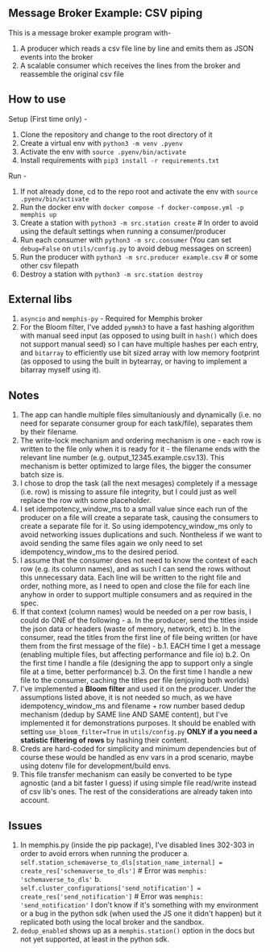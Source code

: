 ## Message Broker Example: CSV piping

This is a message broker example program with-

1. A producer which reads a csv file line by line and emits them as JSON events into the broker
2. A scalable consumer which receives the lines from the broker and reassemble the original csv file

## How to use

Setup (First time only) -

1. Clone the repository and change to the root directory of it
2. Create a virtual env with `python3 -m venv .pyenv`
3. Activate the env with `source .pyenv/bin/activate`
4. Install requirements with `pip3 install -r requirements.txt`

Run -

1. If not already done, cd to the repo root and activate the env with `source .pyenv/bin/activate`
2. Run the docker env with `docker compose -f docker-compose.yml -p memphis up`
3. Create a station with `python3 -m src.station create` # In order to avoid using the default settings when running a consumer/producer
4. Run each consumer with `python3 -m src.consumer`
   (You can set `debug=False` on `utils/config.py` to avoid debug messages on screen)
5. Run the producer with `python3 -m src.producer example.csv` # or some other csv filepath
6. Destroy a station with `python3 -m src.station destroy`

## External libs

1. `asyncio` and `memphis-py` - Required for Memphis broker
2. For the Bloom filter, I've added `pymmh3` to have a fast hashing algorithm with manual seed input (as opposed to using built in `hash()` which does not support manual seed) so I can have multiple hashes per each entry, and `bitarray` to efficiently use bit sized array with low memory footprint (as opposed to using the built in bytearray, or having to implement a bitarray myself using it).

## Notes

1. The app can handle multiple files simultaniously and dynamically (i.e. no need for separate consumer group for each task/file), separates them by their filename.
2. The write-lock mechanism and ordering mechanism is one - each row is written to the file only when it is ready for it - the filename ends with the relevant line number (e.g. output_12345.example.csv.13). This mechanism is better optimized to large files, the bigger the consumer batch size is.
3. I chose to drop the task (all the next mesages) completely if a message (i.e. row) is missing to assure file integrity, but I could just as well replace the row with some placeholder.
4. I set idempotency_window_ms to a small value since each run of the producer on a file will create a separate task, causing the consumers to create a separate file for it. So using idempotency_window_ms only to avoid networking issues duplications and such. Nontheless if we want to avoid sending the same files again we only need to set idempotency_window_ms to the desired period.
5. I assume that the consumer does not need to know the context of each row (e.g. its column names), and as such I can send the rows without this unnecessary data. Each line will be written to the right file and order, nothing more, as I need to open and close the file for each line anyhow in order to support multiple consumers and as required in the spec.
6. If that context (column names) would be needed on a per row basis, I could do ONE of the following -
   a. In the producer, send the titles inside the json data or headers (waste of memory, network, etc)
   b. In the consumer, read the titles from the first line of file being written (or have them from the first message of the file) -
   b.1. EACH time I get a message (enabling multiple files, but affecting performance and file io)
   b.2. On the first time I handle a file (designing the app to support only a single file at a time, better performance)
   b.3. On the first time I handle a new file to the consumer, caching the titles per file (enjoying both worlds)
7. I've implemented a **Bloom filter** and used it on the producer. Under the assumptions listed above, it is not needed so much, as we have idempotency_window_ms and filename + row number based dedup mechanism (dedup by SAME line AND SAME content), but I've implemented it for demonstrations purposes. It should be enabled with setting `use_bloom_filter=True` in `utils/config.py` **ONLY if a you need a statistic filtering of rows** by hashing their content.
8. Creds are hard-coded for simplicity and minimum dependencies but of course these would be handled as env vars in a prod scenario, maybe using dotenv file for development/build envs.
9. This file transfer mechanism can easily be converted to be type agnostic (and a bit faster I guess) if using simple file read/write instead of csv lib's ones. The rest of the considerations are already taken into account.

## Issues

1. In memphis.py (inside the pip package), I've disabled lines 302-303 in order to avoid errors when running the producer
   a. `self.station_schemaverse_to_dls[station_name_internal] = create_res['schemaverse_to_dls']` # Error was `memphis: 'schemaverse_to_dls'`
   b. `self.cluster_configurations['send_notification'] = create_res['send_notification']` # Error was `memphis: 'send_notification'`
   I don't know if it's something with my environment or a bug in the python sdk (when used the JS one it didn't happen) but it replicated both using the local broker and the sandbox.
2. `dedup_enabled` shows up as a `memphis.station()` option in the docs but not yet supported, at least in the python sdk.
